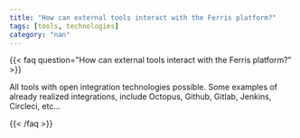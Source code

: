 ```yaml
---
title: "How can external tools interact with the Ferris platform?"
tags: [tools, technologies]
category: "nan"
---
```


<!-- QUESTION -->

{{< faq question="How can external tools interact with the Ferris platform?" >}}

<!-- ANSWER -->

All tools with open integration technologies possible. Some examples of already realized integrations, include Octopus, Github, Gitlab, Jenkins, Circleci, etc...

{{< /faq >}}

